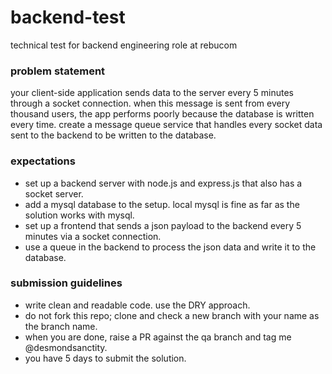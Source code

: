 # backend-test
technical test for backend engineering role at rebucom


### problem statement
your client-side application sends data to the server every 5 minutes through a socket connection. when this message is sent from every thousand users, the app performs poorly because the database is written every time. create a message queue service that handles every socket data sent to the backend to be written to the database.

### expectations
- set up a backend server with node.js and express.js that also has a socket server.
- add a mysql database to the setup. local mysql is fine as far as the solution works with mysql.
- set up a frontend that sends a json payload to the backend every 5 minutes via a socket connection.
- use a queue in the backend to process the json data and write it to the database.

### submission guidelines
- write clean and readable code. use the DRY approach.
- do not fork this repo; clone and check a new branch with your name as the branch name.
- when you are done, raise a PR against the qa branch and tag me @desmondsanctity.
- you have 5 days to submit the solution.
